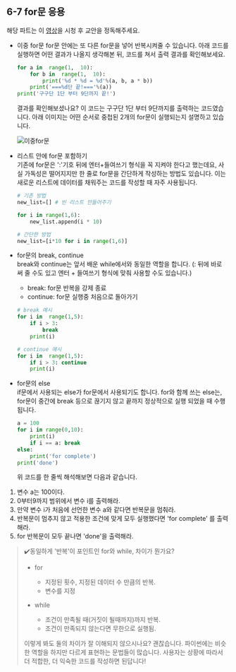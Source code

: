 ## 6-7 for문 응용

해당 파트는 이 [영상](https://www.youtube.com/embed/qC4x-nTCZxg?list=PLGPF8gvWLYypeEoFNTfSHdFL5WRLAfmmm)을 시청 후 교안을 정독해주세요.

* 이중 for문
	for문 안에는 또 다른 for문을 넣어 반복시켜줄 수 있습니다. 아래 코드를 실행하면 어떤 결과가 나올지 생각해본 뒤, 코드를 쳐서 출력 결과를 확인해보세요. 
	```python
	for a in  range(1,  10):
		for b in  range(1,  10):
			print('%d * %d = %d'%(a, b, a * b))
		print('===%d단 끝!==='%(a))
	print('구구단 1단 부터 9단까지 끝!')
	```
	결과를 확인해보셨나요? 이 코드는 구구단 1단 부터 9단까지를 출력하는 코드였습니다. 아래 이미지는 어떤 순서로 중첩된 2개의 for문이 실행되는지 설명하고 있습니다. 
  
	![이중for문](/python/5-3/doubled-for.png)
	
* 리스트 안에 for문 포함하기     
	기존에 for문은 ':'기호 뒤에 엔터+들여쓰기 형식을 꼭 지켜야 한다고 했는데요, 사실 가독성은 떨어지지만 한 줄로 for문을 간단하게 작성하는 방법도 있습니다. 이는 	새로운 리스트에 데이터를 채워주는 코드를 작성할 때 자주 사용됩니다.
	```python
	# 기존 방법
	new_list=[] # 빈 리스트 만들어주기
	
	for i in range(1,6):
		new_list.append(i * 10)
	```
	```python
	# 간단한 방법
	new_list=[i*10 for i in range(1,6)]
	```

* for문의 break, continue     
	break와 continue는 앞서 배운 while에서와 동일한 역할을 합니다. (: 뒤에 바로 써 줄 수도 있고 엔터 + 들여쓰기 형식에 맞춰 사용할 수도 있습니다.)
	* break: for문 반복을 강제 종료
	* continue: for문 실행중 처음으로 돌아가기
	```python
	# break 예시
	for i in  range(1,5):
		if i > 3:
			break
		print(i)
	```
	```python
	# continue 예시
	for i in  range(1,5):
		if i > 3: continue
		print(i)
	```
	
*  for문의 else    
	if문에서 사용되는 else가 for문에서 사용되기도 합니다. for와 함께 쓰는 else는, for문이 중간에 break 등으로 끊기지 않고 끝까지 정상적으로 실행 되었을 때 수행됩니다. 
	```python
	a = 100
	for i in range(0,10):
		print(i)
		if i == a: break
	else:
		print('for complete')
	print('done')	
	```
	위 코드를 한 줄씩 해석해보면 다음과 같습니다. 
  
  1. 변수 a는 100이다.    
  2. 0부터9까지 범위에서 변수 i를 출력해라.    
  3. 만약 변수 i가 처음에 선언한 변수 a와 같다면 반복문을 멈춰라.
  4. 반복문이 멈추지 않고 적용한 조건에 맞게 모두 실행했다면 'for complete' 를 출력해라.     
  5. for 반복문이 모두 끝나면 'done'을 출력해라.   

> ✔️동일하게 '반복'이 포인트인 for와 while, 차이가 뭔가요? 
> * for
>   * 지정된 횟수, 지정된 데이터 수 만큼의 반복.
>   * 변수를 지정
>   
> * while
>   * 조건이 만족될 때(거짓이 될때까지)까지 반복. 
>   * 조건이 만족되지 않는다면 무한으로 실행됨.
> 
> 이렇게 봐도 둘의 차이가 잘 이해되지 않으시나요? 괜찮습니다. 파이썬에는 비슷한 역할을 하지만 다르게 표현하는 문법들이 많습니다. 사용자는 상황에 따라서 더 적합한, 더 익숙한 코드를 작성하면 된답니다! 

